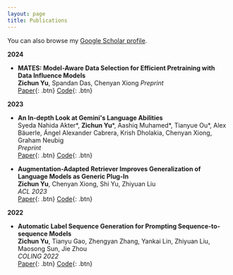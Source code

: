 ```yaml
---
layout: page
title: Publications
---
```


You can also browse my <a href="https://scholar.google.com/citations?user=wWkTkocAAAAJ&hl=en&oi=ao" target="_blank">Google Scholar profile</a>.
<br />

**2024**

- **MATES: Model-Aware Data Selection for Efficient Pretraining with Data Influence Models**  
  **Zichun Yu**, Spandan Das, Chenyan Xiong
  _Preprint_  
  [Paper](https://arxiv.org/pdf/2406.06046){: .btn}
  [Code](https://github.com/cxcscmu/MATES){: .btn}

**2023**

- **An In-depth Look at Gemini's Language Abilities**  
  Syeda Nahida Akter\*, **Zichun Yu**\*, Aashiq Muhamed\*, Tianyue Ou\*, Alex Bäuerle, Ángel Alexander Cabrera, Krish Dholakia, Chenyan Xiong, Graham Neubig  
  _Preprint_  
  [Paper](https://arxiv.org/pdf/2312.11444.pdf){: .btn}
  [Code](https://github.com/neulab/gemini-benchmark){: .btn}

- **Augmentation-Adapted Retriever Improves Generalization of Language Models as Generic Plug-In**  
  **Zichun Yu**, Chenyan Xiong, Shi Yu, Zhiyuan Liu  
  _ACL 2023_  
  [Paper](https://arxiv.org/pdf/2305.17331.pdf){: .btn}
  [Code](https://github.com/OpenMatch/Augmentation-Adapted-Retriever){: .btn}

**2022**

- **Automatic Label Sequence Generation for Prompting Sequence-to-sequence Models**  
  **Zichun Yu**, Tianyu Gao, Zhengyan Zhang, Yankai Lin, Zhiyuan Liu, Maosong Sun, Jie Zhou  
  _COLING 2022_  
  [Paper](https://arxiv.org/pdf/2209.09401.pdf){: .btn}
  [Code](https://github.com/thunlp/Seq2Seq-Prompt){: .btn}

<!--
**Non-refereed project reports:**

note 2 spaces

<br />  -->
